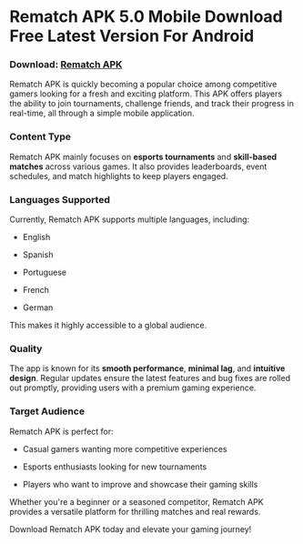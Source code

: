 ﻿# Rematch APK 5.0 Mobile Download Free Latest Version For Android
### Download: [Rematch APK](https://byvn.net/JDsj)
Rematch APK is quickly becoming a popular choice among competitive gamers looking for a fresh and exciting platform. This APK offers players the ability to join tournaments, challenge friends, and track their progress in real-time, all through a simple mobile application.

### Content Type

Rematch APK mainly focuses on **esports tournaments** and **skill-based matches** across various games. It also provides leaderboards, event schedules, and match highlights to keep players engaged.

### Languages Supported

Currently, Rematch APK supports multiple languages, including:

-   English
    
-   Spanish
    
-   Portuguese
    
-   French
    
-   German
    

This makes it highly accessible to a global audience.

### Quality

The app is known for its **smooth performance**, **minimal lag**, and **intuitive design**. Regular updates ensure the latest features and bug fixes are rolled out promptly, providing users with a premium gaming experience.

### Target Audience

Rematch APK is perfect for:

-   Casual gamers wanting more competitive experiences
    
-   Esports enthusiasts looking for new tournaments
    
-   Players who want to improve and showcase their gaming skills
    

Whether you're a beginner or a seasoned competitor, Rematch APK provides a versatile platform for thrilling matches and real rewards.

Download Rematch APK today and elevate your gaming journey!
